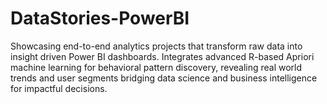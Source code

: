 # DataStories-PowerBI
Showcasing end-to-end analytics projects that transform raw data into insight driven Power BI dashboards. Integrates advanced R-based Apriori machine learning for behavioral pattern discovery, revealing real world trends and user segments bridging data science and business intelligence for impactful decisions.
